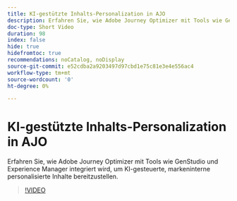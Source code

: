 ```yaml
---
title: KI-gestützte Inhalts-Personalization in AJO
description: Erfahren Sie, wie Adobe Journey Optimizer mit Tools wie GenStudio und Experience Manager integriert wird, um KI-gesteuerte, markeninterne personalisierte Inhalte bereitzustellen.
doc-type: Short Video
duration: 98
index: false
hide: true
hidefromtoc: true
recommendations: noCatalog, noDisplay
source-git-commit: e52cdba2a9203497d97cbd1e75c81e3e4e556ac4
workflow-type: tm+mt
source-wordcount: '0'
ht-degree: 0%

---
```



# KI-gestützte Inhalts-Personalization in AJO

Erfahren Sie, wie Adobe Journey Optimizer mit Tools wie GenStudio und Experience Manager integriert wird, um KI-gesteuerte, markeninterne personalisierte Inhalte bereitzustellen.

<!-- 62_S520_3442520_97_aipowered-content-personalization-in-ajo -->
>[!VIDEO](https://video.tv.adobe.com/v/3460158/?learn=on&enablevpops=true&captions=ger)
